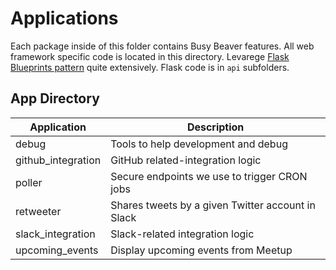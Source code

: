 # Applications

Each package inside of this folder contains Busy Beaver features.
All web framework specific code is located in this directory.
Levarege [Flask Blueprints pattern](http://flask.pocoo.org/docs/1.0/blueprints/)
quite extensively.
Flask code is in `api` subfolders.

## App Directory

|Application|Description
|---|---|
|debug|Tools to help development and debug|
|github_integration|GitHub related-integration logic|
|poller|Secure endpoints we use to trigger CRON jobs|
|retweeter|Shares tweets by a given Twitter account in Slack|
|slack_integration|Slack-related integration logic|
|upcoming_events|Display upcoming events from Meetup
